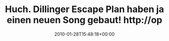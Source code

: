 ---
retweeted: false
source: <a href="http://twitter.com" rel="nofollow">Twitter Web Client</a>
entities:
  hashtags: []
  symbols: []
  user_mentions: []
  urls: []
display_text_range:
- '0'
- '114'
favorite_count: '0'
id_str: '8327227127'
truncated: false
retweet_count: '0'
id: '8327227127'
created_at: Thu Jan 28 15:48:18 +0000 2010
favorited: false
full_text: Huch. Dillinger Escape Plan haben ja einen neuen Song gebaut! http://open.spotify.com/track/1toGJ8OmXnlGgD0bp9YIhg
lang: de
tags:
- pesos/twitter
date: '2010-01-28T15:48:18+00:00'
src: https://twitter.com/bascht/status/8327227127
original_url: https://twitter.com/bascht/status/8327227127
type: twitter_tweet
text: Huch. Dillinger Escape Plan haben ja einen neuen Song gebaut! http://open.spotify.com/track/1toGJ8OmXnlGgD0bp9YIhg
title: Huch. Dillinger Escape Plan haben ja einen neuen Song gebaut! http://op

---